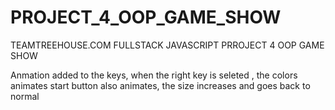 # PROJECT_4_OOP_GAME_SHOW
 TEAMTREEHOUSE.COM FULLSTACK JAVASCRIPT PRROJECT 4 OOP GAME SHOW
 
 Anmation added to the keys, when the right key is seleted , the colors animates 
 start button also animates, the size increases and goes back to normal
 
